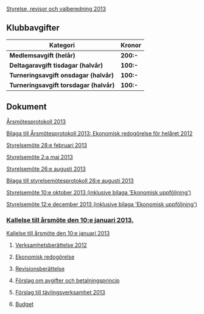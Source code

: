 [Styrelse, revisor och valberedning 2013](SENIOR/htmfiler/seniorstyrelse_2013.pdf)

## Klubbavgifter

Kategori|Kronor
---|---
<b>Medlemsavgift (helår)</b>|<b>200:-</b>
<b>Deltagaravgift tisdagar (halvår)</b>|<b>100:-</b>
<b>Turneringsavgift onsdagar (halvår)</b>|<b>100:-</b>
<b>Turneringsavgift torsdagar (halvår)</b>|<b>100:-</b>

## Dokument

[Årsmötesprotokoll 2013](SENIOR/htmfiler/arsmote_2013.pdf)

[Bilaga till Årsmötesprotokoll 2013: Ekonomisk redogörelse för helåret 2012](SENIOR/htmfiler/ekonomi_SrS_2012-12-31.pdf)

[Styrelsemöte 28:e februari 2013](SENIOR/htmfiler/Protokoll_SrS_nr2_2013.pdf)

[Styrelsemöte 2:a maj 2013](SENIOR/htmfiler/Protokoll_SrS_nr3_2013.pdf)

[Styrelsemöte 26:e augusti 2013](SENIOR/htmfiler/Protokoll_4_2013.pdf)

[Bilaga till styrelsemötesprotokoll 26:e augusti 2013](SENIOR/htmfiler/Ekonomisk_prognos.pdf)

[Styrelsemöte 10:e oktober 2013 (inklusive bilaga 'Ekonomisk uppföljning')](SENIOR/htmfiler/Protokoll_5_2013.pdf)

[Styrelsemöte 12:e december 2013 (inklusive bilaga 'Ekonomisk uppföljning')](SENIOR/htmfiler/Protokoll_6_2013.pdf)
###  <A HREF="Kallelse_arsmote_2013_SrS.pdf" TARGET="_blank">Kallelse till årsmöte den 10:e januari 2013.</A>

[Kallelse till årsmöte den 10:e januari 2013](SENIOR/htmfiler/Kallelse_arsmote_2013_SrS.pdf)

1. [Verksamhetsberättelse 2012](SENIOR/htmfiler/Verksamhetsberattelse_SrS_2012.pdf)

1. [Ekonomisk redogörelse](SENIOR/htmfiler/Ekonomi_2012.pdf)

1. [Revisionsberättelse](SENIOR/htmfiler/Revision_2012.pdf)

1. [Förslag om avgifter och betalningsprincip](SENIOR/htmfiler/Avgifter_Betalningsprinciper.pdf)

1. [Förslag till tävlingsverksamhet 2013](SENIOR/htmfiler/tavlingsverksamhet_2013.pdf)

1. [Budget](SENIOR/htmfiler/Budget_SrS_2013.pdf)
